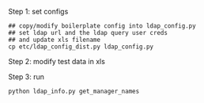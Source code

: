 
Step 1: set configs

    ## copy/modify boilerplate config into ldap_config.py
    ## set ldap url and the ldap query user creds
    ## and update xls filename
    cp etc/ldap_config_dist.py ldap_config.py
    
Step 2: modify test data in xls

Step 3: run

    python ldap_info.py get_manager_names


